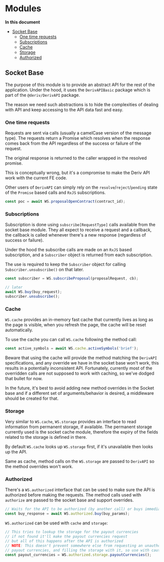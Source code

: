 # Modules

**In this document**

- [Socket Base](#socket-base)
    - [One time requests](#one-time-requests)
    - [Subscriptions](#subscriptions)
    - [Cache](#cache)
    - [Storage](#storage)
    - [Authorized](#authorized)

## Socket Base

The purpose of this module is to provide an abstract API for the rest of the application.
Under the hood, it uses the `DerivAPIBasic` package which is part of the `@deriv/DerivAPI`
package.

The reason we need such abstractions is to hide the complexities of dealing with API
and keep accessing to the API data fast and easy.

### One time requests

Requests are sent via calls (usually a camelCase version of the message type).
The requests return a Promise which resolves when the response comes back from the API
regardless of the success or failure of the request.

The original response is returned to the caller wrapped in the resolved promise.

This is conceptually wrong, but it's a compromise to make the Deriv API work with
the current FE code.

Other users of `DerivAPI` can simply rely on the `resolve`/`reject`/`pending` state
of the `Promise` based calls and `RxJS` subscriptions.

```JavaScript
const poc = await WS.proposalOpenContract(contract_id);
```

### Subscriptions

Subscription is done using `subscribe[RequestType]` calls available from the socket
base module. They all expect to receive a request and a callback, the callback is
called whenever there's a new response (regardless of success or failure).

Under the hood the subscribe calls are made on an `RxJS` based subscription, and
a `Subscriber` object is returned from each subscription.

The use is required to keep the `Subscriber` object for calling `Subscriber.unsubscribe()`
on that later.

```JavaScript
const subscriber = WS.subscribeProposal(proposalRequest, cb);

// later
await WS.buy(buy_request);
subscriber.unsubscribe();
```

### Cache

`WS.cache` provides an in-memory fast cache that currently lives as long as the
page is visible, when you refresh the page, the cache will be reset automatically.

To use the cache you can call `WS.cache` following the method call:

```JavaScript
const active_symbols = await WS.cache.activeSymbols('brief');
```

Beware that using the cache will provide the method matching the `DerivAPI`
specifications, and any override we have in the socket base won't work, this results
in a potentially inconsistent API. Fortunately, currently most of the overridden
calls are not supposed to work with caching, so we've dodged that bullet for now.

In the future, it's best to avoid adding new method overrides in the Socket base
and if a different set of arguments/behavior is desired, a middleware should
be created for that.

### Storage

Very similar to `WS.cache`, `WS.storage` provides an interface to read information
from permanent storage, if available. The permanent storage currently used is
the socket cache module, therefore the expiry of the fields related to the
storage is defined in there.

By default `WS.cache` looks up `WS.storage` first, if it's unavailable then looks up
the API.

Same as cache, method calls on the `WS.storage` are passed to `DerivAPI` so the method
overrides won't work.

### Authorized

There's a `WS.authorized` interface that can be used to make sure the API is authorized
before making the requests. The method calls used with `authorize` are passed
to the socket base and support overrides.

```JavaScript
// Waits for the API to be authorized (by another call) or buys immediately if already authorized
const buy_response = await WS.authorized.buy(buy_params);
```

`WS.authorized` can be used with `cache` and `storage`:

```JavaScript
// This tries to lookup the storage for the payout currencies
// if not found it'll make the payout currencies request
// but all of this happens after the API is authorized
// NOTE: This doesn't prevent somewhere else from requesting an unauthorized
// payout currencies, and filling the storage with it, so use with caution
const payout_currencies = WS.authorized.storage.payoutCurrencies();
```
